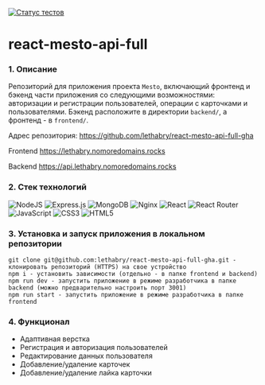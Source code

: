 [![Статус тестов](../../actions/workflows/tests.yml/badge.svg)](../../actions/workflows/tests.yml)

# react-mesto-api-full
### 1. Описание
Репозиторий для приложения проекта `Mesto`, включающий фронтенд и бэкенд части приложения со следующими возможностями: авторизации и регистрации пользователей, операции с карточками и пользователями. Бэкенд расположите в директории `backend/`, а фронтенд - в `frontend/`. 

Адрес репозитория: https://github.com/lethabry/react-mesto-api-full-gha

Frontend https://lethabry.nomoredomains.rocks

Backend https://api.lethabry.nomoredomains.rocks


### 2. Стек технологий
![NodeJS](https://img.shields.io/badge/node.js-6DA55F?style=for-the-badge&logo=node.js&logoColor=white)
![Express.js](https://img.shields.io/badge/express.js-%23404d59.svg?style=for-the-badge&logo=express&logoColor=%2361DAFB)
![MongoDB](https://img.shields.io/badge/MongoDB-%234ea94b.svg?style=for-the-badge&logo=mongodb&logoColor=white)
![Nginx](https://img.shields.io/badge/nginx-%23009639.svg?style=for-the-badge&logo=nginx&logoColor=white)
![React](https://img.shields.io/badge/react-%2320232a.svg?style=for-the-badge&logo=react&logoColor=%2361DAFB)
![React Router](https://img.shields.io/badge/React_Router-CA4245?style=for-the-badge&logo=react-router&logoColor=white)
![JavaScript](https://img.shields.io/badge/javascript-%23323330.svg?style=for-the-badge&logo=javascript&logoColor=%23F7DF1E)
![CSS3](https://img.shields.io/badge/css3-%231572B6.svg?style=for-the-badge&logo=css3&logoColor=white)
![HTML5](https://img.shields.io/badge/html5-%23E34F26.svg?style=for-the-badge&logo=html5&logoColor=white)

### 3. Установка и запуск приложения в локальном репозитории

    git clone git@github.com:lethabry/react-mesto-api-full-gha.git - клонировать репозиторий (HTTPS) на свое устройство
    npm i - установить зависимости (отдельно - в папке frontend и backend)
    npm run dev - запустить приложение в режиме разработчика в папке backend (можно предварительно настроить порт 3001)
    npm run start - запустить приложение в режиме разработчика в папке frontend
    
### 4. Функционал

* Адаптивная верстка
* Регистрация и авторизация пользователей
* Редактирование данных пользователя
* Добавление/удаление карточек
* Добавление/удаление лайка карточки

